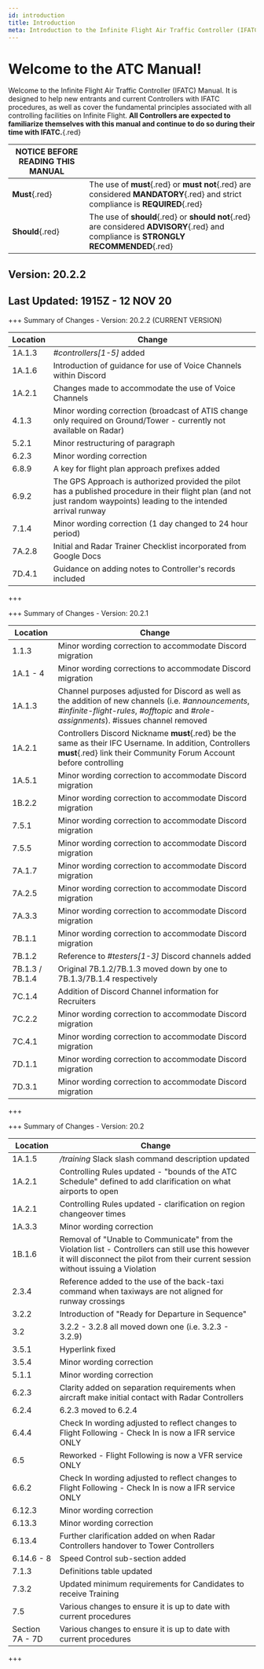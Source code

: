 ```yaml
---
id: introduction
title: Introduction
meta: Introduction to the Infinite Flight Air Traffic Controller (IFATC) Manual.
---
```


# Welcome to the ATC Manual!



Welcome to the Infinite Flight Air Traffic Controller (IFATC) Manual. It is designed to help new entrants and current Controllers with IFATC procedures, as well as cover the fundamental principles associated with all controlling facilities on Infinite Flight. **All Controllers are expected to familiarize themselves with this manual and continue to do so during their time with IFATC.**{.red}



| **NOTICE BEFORE READING THIS MANUAL** |                                          |
| ------------------------------------- | ---------------------------------------- |
| **Must**{.red}                        | The use of **must**{.red} or **must not**{.red} are considered **MANDATORY**{.red} and strict compliance is **REQUIRED**{.red} |
| **Should**{.red}                      | The use of **should**{.red} or **should not**{.red} are considered **ADVISORY**{.red} and compliance is **STRONGLY RECOMMENDED**{.red} |



## Version: 20.2.2

## Last Updated: 1915Z - 12 NOV 20



+++ Summary of Changes - Version: 20.2.2 (CURRENT VERSION)

| Location | Change                                                       |
| -------- | ------------------------------------------------------------ |
| 1A.1.3   | *#controllers[1-5]* added                                    |
| 1A.1.6   | Introduction of guidance for use of Voice Channels within Discord |
| 1A.2.1   | Changes made to accommodate the use of Voice Channels        |
| 4.1.3    | Minor wording correction (broadcast of ATIS change only required on Ground/Tower - currently not available on Radar) |
| 5.2.1    | Minor restructuring of paragraph                             |
| 6.2.3    | Minor wording correction                                     |
| 6.8.9    | A key for flight plan approach prefixes added                |
| 6.9.2    | The GPS Approach is authorized provided the pilot has a published procedure in their flight plan (and not just random waypoints) leading to the intended arrival runway |
| 7.1.4    | Minor wording correction (1 day changed to 24 hour period)   |
| 7A.2.8   | Initial and Radar Trainer Checklist incorporated from Google Docs |
| 7D.4.1   | Guidance on adding notes to Controller's records included    |

+++



+++ Summary of Changes - Version: 20.2.1

| Location        | Change                                                       |
| --------------- | ------------------------------------------------------------ |
| 1.1.3           | Minor wording correction to accommodate Discord migration    |
| 1A.1 - 4        | Minor wording corrections to accommodate Discord migration   |
| 1A.1.3          | Channel purposes adjusted for Discord as well as the addition of new channels (i.e. *#announcements*, *#infinite-flight-rules*, *#offtopic* and *#role-assignments*). #issues channel removed |
| 1A.2.1          | Controllers Discord Nickname **must**{.red} be the same as their IFC Username. In addition, Controllers **must**{.red} link their Community Forum Account before controlling |
| 1A.5.1          | Minor wording correction to accommodate Discord migration    |
| 1B.2.2          | Minor wording correction to accommodate Discord migration    |
| 7.5.1           | Minor wording correction to accommodate Discord migration    |
| 7.5.5           | Minor wording correction to accommodate Discord migration    |
| 7A.1.7          | Minor wording correction to accommodate Discord migration    |
| 7A.2.5          | Minor wording correction to accommodate Discord migration    |
| 7A.3.3          | Minor wording correction to accommodate Discord migration    |
| 7B.1.1          | Minor wording correction to accommodate Discord migration    |
| 7B.1.2          | Reference to *#testers[1-3]* Discord channels added          |
| 7B.1.3 / 7B.1.4 | Original 7B.1.2/7B.1.3 moved down by one to 7B.1.3/7B.1.4 respectively |
| 7C.1.4          | Addition of Discord Channel information for Recruiters       |
| 7C.2.2          | Minor wording correction to accommodate Discord migration    |
| 7C.4.1          | Minor wording correction to accommodate Discord migration    |
| 7D.1.1          | Minor wording correction to accommodate Discord migration    |
| 7D.3.1          | Minor wording correction to accommodate Discord migration    |

+++



+++ Summary of Changes - Version: 20.2

| Location        | Change                                                       |
| --------------- | ------------------------------------------------------------ |
| 1A.1.5          | */training* Slack slash command description updated          |
| 1A.2.1          | Controlling Rules updated - "bounds of the ATC Schedule" defined to add clarification on what airports to open |
| 1A.2.1          | Controlling Rules updated - clarification on region changeover times |
| 1A.3.3          | Minor wording correction                                     |
| 1B.1.6          | Removal of "Unable to Communicate" from the Violation list - Controllers can still use this however it will disconnect the pilot from their current session without issuing a Violation |
| 2.3.4           | Reference added to the use of the back-taxi command when taxiways are not aligned for runway crossings |
| 3.2.2           | Introduction of "Ready for Departure in Sequence"            |
| 3.2             | 3.2.2 - 3.2.8 all moved down one (i.e. 3.2.3 - 3.2.9)        |
| 3.5.1           | Hyperlink fixed                                              |
| 3.5.4           | Minor wording correction                                     |
| 5.1.1           | Minor wording correction                                     |
| 6.2.3           | Clarity added on separation requirements when aircraft make initial contact with Radar Controllers |
| 6.2.4           | 6.2.3 moved to 6.2.4                                         |
| 6.4.4           | Check In wording adjusted to reflect changes to Flight Following - Check In is now a IFR service ONLY |
| 6.5             | Reworked - Flight Following is now a VFR service ONLY        |
| 6.6.2           | Check In wording adjusted to reflect changes to Flight Following - Check In is now a IFR service ONLY |
| 6.12.3          | Minor wording correction                                     |
| 6.13.3          | Minor wording correction                                     |
| 6.13.4          | Further clarification added on when Radar Controllers handover to Tower Controllers |
| 6.14.6 - 8      | Speed Control sub-section added                              |
| 7.1.3           | Definitions table updated                                    |
| 7.3.2           | Updated minimum requirements for Candidates to receive Training |
| 7.5             | Various changes to ensure it is up to date with current procedures |
| Section 7A - 7D | Various changes to ensure it is up to date with current procedures |

+++


